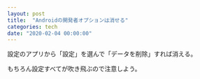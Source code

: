 ```yaml
---
layout: post
title:  "Androidの開発者オプションは消せる"
categories: tech
date: "2020-02-04 00:00:00"
---
```


設定のアプリから「設定」を選んで「データを削除」すれば消える。

もちろん設定すべてが吹き飛ぶので注意しよう。
